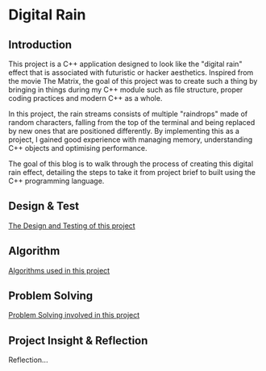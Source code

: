 # Digital Rain

## Introduction
This project is a C++ application designed to look like the "digital rain" effect that is associated with futuristic or hacker aesthetics. Inspired from the movie The Matrix, the goal of this project was to create such a thing by bringing in things during my C++ module such as file structure, proper coding practices and modern C++ as a whole.

In this project, the rain streams consists of multiple "raindrops" made of random characters, falling from the top of the terminal and being replaced by new ones that are positioned differently. By implementing this as a project, I gained good experience with managing memory, understanding C++ objects and optimising performance.

The goal of this blog is to walk through the process of creating this digital rain effect, detailing the steps to take it from project brief to built using the C++ programming language.

## Design & Test
[The Design and Testing of this project](/docs/pages/desTest.md)

## Algorithm
[Algorithms used in this project](/docs/pages/algo.md)

## Problem Solving

[Problem Solving involved in this project](/docs/pages/probsolving.md)

## Project Insight & Reflection

Reflection...
